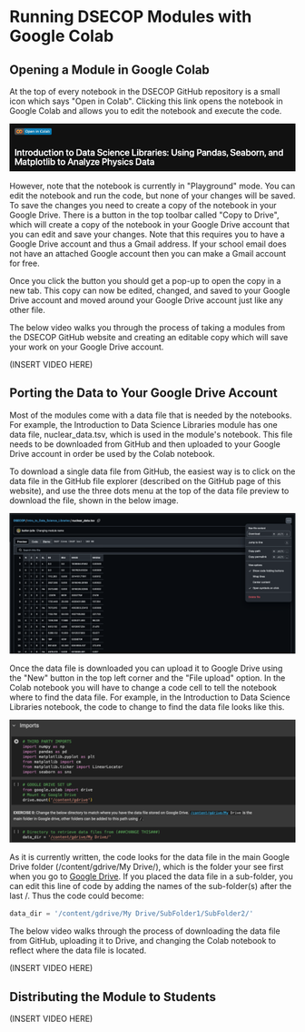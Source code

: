 # Running DSECOP Modules with Google Colab

## Opening a Module in Google Colab
At the top of every notebook in the DSECOP GitHub repository is a small icon which says "Open in Colab". Clicking this link opens the notebook in Google Colab and allows you to edit the notebook and execute the code.

![Colab Symbol](https://github.com/butler-julie/TheProfessorsModule/blob/main/Colab%20symbol.png?raw=true)

However, note that the notebook is currently in "Playground" mode. You can edit the notebook and run the code, but none of your changes will be saved. To save the changes you need to create a copy of the notebook in your Google Drive. There is a button in the top toolbar called "Copy to Drive", which will create a copy of the  notebook in your Google Drive account that you can edit and save your changes. Note that this requires you to have a Google Drive account and thus a Gmail address. If your school email does not have an attached Google account then you can make a Gmail account for free.

Once you click the button you should get a pop-up to open the copy in a new tab. This copy can now be edited, changed, and saved to your Google Drive account and moved around your Google Drive account just like any other file.

The below video walks you through the process of taking a modules from the DSECOP GitHub website and creating an editable copy which will save your work on your Google Drive account.

(INSERT VIDEO HERE)

## Porting the Data to Your Google Drive Account

Most of the modules come with a data file that is needed by the notebooks. For example, the Introduction to Data Science Libraries module has one data file, nuclear_data.tsv, which is used in the module's notebook. This file needs to be downloaded from GitHub and then uploaded to your Google Drive account in order be used by the Colab notebook.

To download a single data file from GitHub, the easiest way is to click on the data file in the GitHub file explorer (described on the GitHub page of this website), and use the three dots menu at the top of the data file preview to download the file, shown in the below image.

![Download Data File](https://github.com/butler-julie/TheProfessorsModule/blob/main/DownloadDataFile.png?raw=true)

Once the data file is downloaded you can upload it to Google Drive using the "New" button in the top left corner and the "File upload" option. In the Colab notebook you will have to change a code cell to tell the notebook where to find the data file. For example, in the Introduction to Data Science Libraries notebook, the code to change to find the data file looks like this.

![Data File Location](https://github.com/butler-julie/TheProfessorsModule/blob/main/ColabImports.png?raw=true)

As it is currently written, the code looks for the data file in the main Google Drive folder (/content/gdrive/My Drive/), which is the folder your see first when you go to [Google Drive](https://drive.google.com/drive/u/0/my-drive). If you placed the data file in a sub-folder, you can edit this line of code by adding the names of the sub-folder(s) after the last /. Thus the code could become:

```python
data_dir = '/content/gdrive/My Drive/SubFolder1/SubFolder2/'
```

The below video walks through the process of downloading the data file from GitHub, uploading it to Drive, and changing the Colab notebook to reflect where the data file is located.

(INSERT VIDEO HERE)

## Distributing the Module to Students

(INSERT VIDEO HERE)